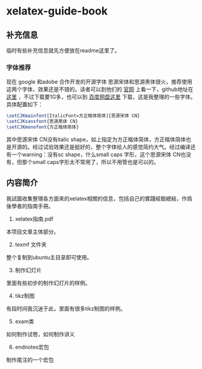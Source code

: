 xelatex-guide-book
==================

## 补充信息

临时有些补充信息就先方便放在readme这里了。

### 字体推荐

现在 google 和adobe 合作开发的开源字体 思源宋体和思源黑体很火，推荐使用这两个字体，效果还是不错的。读者可以到他们的 [官网](https://source.typekit.com/source-han-serif/cn/) 上看一下，github地址在 [这里](https://github.com/adobe-fonts/source-han-serif) ，不过下载要1G多，也可以到 [百度网盘这里](https://pan.baidu.com/s/1smo7EMD) 下载，这是我整理的一些字体。具体配置如下：

```latex
\setCJKmainfont[ItalicFont=方正楷体简体]{思源宋体 CN}
\setCJKsansfont{思源黑体 CN}
\setCJKmonofont{方正楷体简体}
```

其中思源宋体 CN没有italic shape，如上指定为方正楷体简体，方正楷体简体也是开源的。经过试验效果还是挺好的，整个字体给人的感觉简约大气。经过编译还有一个warning：没有sc shape，什么small caps 字形，这个思源宋体 CN也没有，但那个small caps字形太不常用了，所以不用管也是可以的。



## 内容简介


我試圖收集整理各方面來的xelatex相關的信息，包括自己的實踐經驗總結，作爲後學者的指南手冊。

1. xelatex指南.pdf

本项目文章主体部分。

2. texmf 文件夹 

整个复制到ubuntu主目录即可使用。

3. 制作幻灯片

里面有些初步的制作幻灯片的样例。

 4. tikz制图

有段时间我沉迷于此，里面有很多tikz制图的样例。

 5. exam类

如何制作试卷，如何制作讲义

6. endnotes宏包

制作尾注的一个宏包



